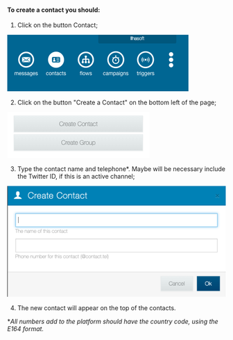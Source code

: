 #### To create a contact you should:

1. Click on the button Contact;

![](/img/contact/contact.png)

2. Click on the button "Create a Contact" on the bottom left of the page;

![](/img/contact/create_contact.png)

3. Type the contact name and telephone*. Maybe will be necessary include the Twitter ID, if this is an active channel;

![](/img/contact/create_contact2.png)

4. The new contact will appear on the top of the contacts.

**All numbers add to the platform should have the country code, using the E164 format.*